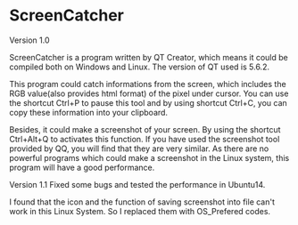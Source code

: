 # ScreenCatcher

Version 1.0

ScreenCatcher is a program written by QT Creator, which means it could be compiled both on Windows and Linux.
The version of QT used is 5.6.2.

This program could catch informations from the screen, which includes the RGB value(also provides html format) of the pixel under cursor. You can use the shortcut Ctrl+P to pause this tool and by using shortcut Ctrl+C, you can copy these information into your clipboard.

Besides, it could make a screenshot of your screen. By using the shortcut Ctrl+Alt+Q to activates this function. If you have used the screenshot tool provided by QQ, you will find that they are very similar. As there are no powerful programs which could make a screenshot in the Linux system, this program will have a good performance.

Version 1.1
Fixed some bugs and tested the performance in Ubuntu14.

I found that the icon and the function of saving screenshot into file can't work in this Linux System. So I replaced them with OS_Prefered codes.